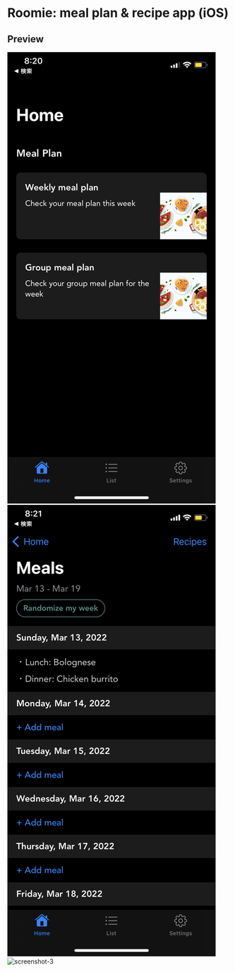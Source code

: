 # Roomie: meal plan & recipe app (iOS)

## Preview
![screenshot-1](/screenshot/app-preview-1.PNG?raw=true)
![screenshot-2](/screenshot/app-preview-2.PNG?raw=true)
![screenshot-3](/screenshot/app-preview-3.PNG?raw=true)
